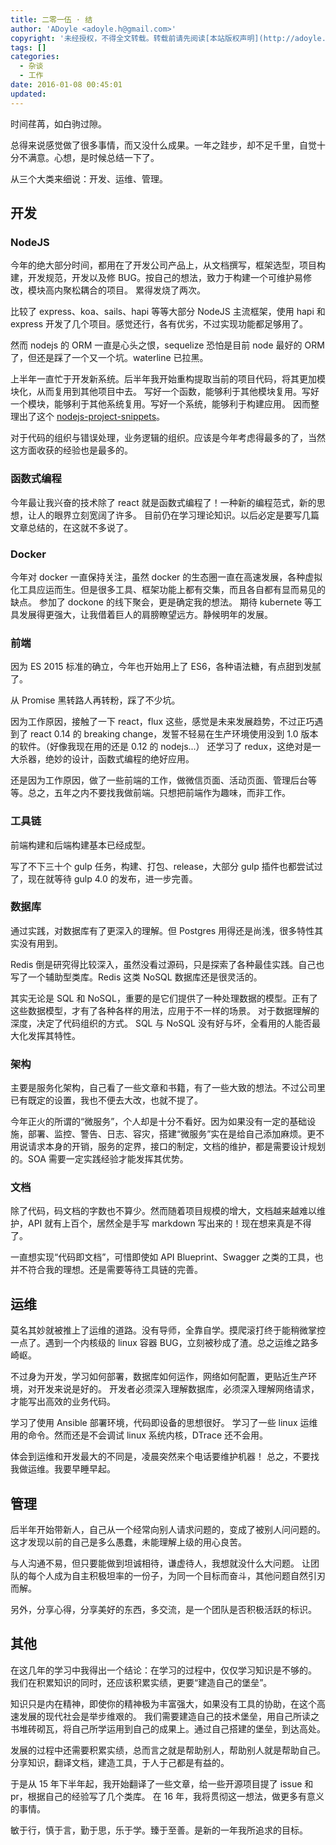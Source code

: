 ```yaml
---
title: 二零一伍 · 结
author: 'ADoyle <adoyle.h@gmail.com>'
copyright: '未经授权，不得全文转载。转载前请先阅读[本站版权声明](http://adoyle.me/copyright)'
tags: []
categories:
  - 杂谈
  - 工作
date: 2016-01-08 00:45:01
updated:
---
```



时间荏苒，如白驹过隙。

<!-- more -->

总得来说感觉做了很多事情，而又没什么成果。一年之跬步，却不足千里，自觉十分不满意。心想，是时候总结一下了。

从三个大类来细说：开发、运维、管理。

## 开发

### NodeJS

今年的绝大部分时间，都用在了开发公司产品上，从文档撰写，框架选型，项目构建，开发规范，开发以及修 BUG。按自己的想法，致力于构建一个可维护易修改，模块高内聚松耦合的项目。
累得发烧了两次。

比较了 express、koa、sails、hapi 等等大部分 NodeJS 主流框架，使用 hapi 和 express 开发了几个项目。感觉还行，各有优劣，不过实现功能都足够用了。

然而 nodejs 的 ORM 一直是心头之恨，sequelize 恐怕是目前 node 最好的 ORM 了，但还是踩了一个又一个坑。waterline 已拉黑。

上半年一直忙于开发新系统。后半年我开始重构提取当前的项目代码，将其更加模块化，从而复用到其他项目中去。
写好一个函数，能够利于其他模块复用。写好一个模块，能够利于其他系统复用。写好一个系统，能够利于构建应用。
因而整理出了这个 [nodejs-project-snippets](https://github.com/adoyle-h/nodejs-project-snippets)。

对于代码的组织与错误处理，业务逻辑的组织。应该是今年考虑得最多的了，当然这方面收获的经验也是最多的。

### 函数式编程
今年最让我兴奋的技术除了 react 就是函数式编程了！一种新的编程范式，新的思想，让人的眼界立刻宽阔了许多。
目前仍在学习理论知识。以后必定是要写几篇文章总结的，在这就不多说了。

### Docker
今年对 docker 一直保持关注，虽然 docker 的生态圈一直在高速发展，各种虚拟化工具应运而生。但是很多工具、框架功能上都有交集，而且各自都有显而易见的缺点。
参加了 dockone 的线下聚会，更是确定我的想法。
期待 kubernete 等工具发展得更强大，让我借着巨人的肩膀瞭望远方。静候明年的发展。

### 前端

因为 ES 2015 标准的确立，今年也开始用上了 ES6，各种语法糖，有点甜到发腻了。

从 Promise 黑转路人再转粉，踩了不少坑。

因为工作原因，接触了一下 react，flux 这些，感觉是未来发展趋势，不过正巧遇到了 react 0.14 的 breaking change，发誓不轻易在生产环境使用没到 1.0 版本的软件。（好像我现在用的还是 0.12 的 nodejs...）
还学习了 redux，这绝对是一大杀器，绝妙的设计，函数式编程的绝好应用。

还是因为工作原因，做了一些前端的工作，做微信页面、活动页面、管理后台等等。总之，五年之内不要找我做前端。只想把前端作为趣味，而非工作。

### 工具链

前端构建和后端构建基本已经成型。

写了不下三十个 gulp 任务，构建、打包、release，大部分 gulp 插件也都尝试过了，现在就等待 gulp 4.0 的发布，进一步完善。

### 数据库
通过实践，对数据库有了更深入的理解。但 Postgres 用得还是尚浅，很多特性其实没有用到。

Redis 倒是研究得比较深入，虽然没看过源码，只是探索了各种最佳实践。自己也写了一个辅助型类库。Redis 这类 NoSQL 数据库还是很灵活的。

其实无论是 SQL 和 NoSQL，重要的是它们提供了一种处理数据的模型。正有了这些数据模型，才有了各种各样的用法，应用于不一样的场景。
对于数据理解的深度，决定了代码组织的方式。
SQL 与 NoSQL 没有好与坏，全看用的人能否最大化发挥其特性。

### 架构
主要是服务化架构，自己看了一些文章和书籍，有了一些大致的想法。不过公司里已有既定的设置，我也不便去大改，也就不提了。

今年正火的所谓的“微服务”，个人却是十分不看好。因为如果没有一定的基础设施，部署、监控、警告、日志、容灾，搭建“微服务”实在是给自己添加麻烦。更不用说请求本身的开销，服务的定界，接口的制定，文档的维护，都是需要设计规划的。SOA 需要一定实践经验才能发挥其优势。

### 文档

除了代码，码文档的字数也不算少。然而随着项目规模的增大，文档越来越难以维护，API 就有上百个，居然全是手写 markdown 写出来的！现在想来真是不得了。

一直想实现“代码即文档”，可惜即使如 API Blueprint、Swagger 之类的工具，也并不符合我的理想。还是需要等待工具链的完善。


## 运维
莫名其妙就被推上了运维的道路。没有导师，全靠自学。摸爬滚打终于能稍微掌控一点了。遇到一个内核级的 linux 容器 BUG，立刻被秒成了渣。总之运维之路多崎岖。

不过身为开发，学习如何部署，数据库如何运作，网络如何配置，更贴近生产环境，对开发来说是好的。
开发者必须深入理解数据库，必须深入理解网络请求，才能写出高效的业务代码。

学习了使用 Ansible 部署环境，代码即设备的思想很好。
学习了一些 linux 运维用的命令。然而还是不会调试 linux 系统内核，DTrace 还不会用。

体会到运维和开发最大的不同是，凌晨突然来个电话要维护机器！
总之，不要找我做运维。我要早睡早起。

## 管理
后半年开始带新人，自己从一个经常向别人请求问题的，变成了被别人问问题的。这才发现以前的自己是多么愚蠢，未能理解上级的用心良苦。

与人沟通不易，但只要能做到坦诚相待，谦虚待人，我想就没什么大问题。
让团队的每个人成为自主积极坦率的一份子，为同一个目标而奋斗，其他问题自然引刃而解。

另外，分享心得，分享美好的东西，多交流，是一个团队是否积极活跃的标识。

## 其他

在这几年的学习中我得出一个结论：在学习的过程中，仅仅学习知识是不够的。
我们在积累知识的同时，还应该积累实绩，更要“建造自己的堡垒”。

知识只是内在精神，即使你的精神极为丰富强大，如果没有工具的协助，在这个高速发展的现代社会是举步维艰的。
我们需要建造自己的技术堡垒，用自己所读之书堆砖砌瓦，将自己所学运用到自己的成果上。通过自己搭建的堡垒，到达高处。

发展的过程中还需要积累实绩，总而言之就是帮助别人，帮助别人就是帮助自己。分享知识，翻译文档，建造工具，于人于己都是有益的。

于是从 15 年下半年起，我开始翻译了一些文章，给一些开源项目提了 issue 和 pr，根据自己的经验写了几个类库。
在 16 年，我将贯彻这一想法，做更多有意义的事情。

敏于行，慎于言，勤于思，乐于学。臻于至善。是新的一年我所追求的目标。
